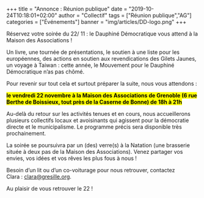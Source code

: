 +++
title = "Annonce : Réunion publique"
date = "2019-10-24T10:18:01+02:00"
author = "Collectif"
tags = ["Réunion publique","AG"]
categories = ["Événements"]
banner = "img/articles/DD-logo.png"
+++

Réservez votre soirée du 22/ 11 : le Dauphiné Démocratique vous attend à la
Maison des Associations !

Un livre, une tournée de présentations, le soutien à une
liste pour les européennes, des actions en soutien aux revendications des Gilets
Jaunes, un voyage à Taiwan : cette année, le Mouvement pour le Dauphiné
Démocratique n’as pas chômé.

Pour revenir sur tout cela et surtout préparer la suite, nous vous attendons :

<mark>**le vendredi 22 novembre à la Maison des Associations de Grenoble (6 rue
Berthe de Boissieux, tout près de la Caserne de Bonne) de 18h à 21h**</mark>

Au-delà du retour sur les activités tenues et en cours, nous accueillerons
plusieurs collectifs locaux et avoisinants qui agissent pour la démocratie
directe et le municipalisme. Le programme précis sera disponible très
prochainement. 

La soirée se poursuivra par un (des) verre(s) à la Natation (une brasserie située à
deux pas de la Maison des Associations). Venez partager vos envies, vos idées et
vos rêves les plus fous à nous !

Besoin d’un lit ou d’un co-voiturage pour nous retrouver, contactez
Clara : clara@gresille.org.

Au plaisir de vous retrouver le 22 !




